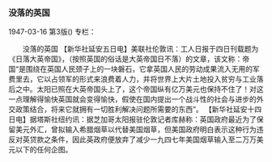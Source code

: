 ### 没落的英国

1947-03-16
第3版()
专栏：

　　没落的英国
    【新华社延安五日电】美联社伦敦讯：工人日报于四日刊载题为《日落大英帝国》，（按照英国的俗话是大英帝国日不落）的文章，该文称：帝国“是围绕在英国人民颈子上的一块磐石，它拿英国人民的劳动成果流入无用的军费里去，它以占领军的形式来浪费着人力，并将世界上大片土地投入贫穷与工业落后之中。太阳已照在大英帝国头上了，这个帝国纵有亿万美元也保持不住了！对这一点理解得愉快英国就会变得愉快，假使在国内提出一个战斗性的社会与进步的外交政策结合，将来它就拥有一切胜利解决问题所需要的东西”。
    【新华社延安十四日电】据塔斯社纽约讯：据芝加哥太阳报驻伦敦记者库赫称：英国政府最近为了保留美元外汇，曾拟输入希腊烟草以代替美国烟草，但美国政府明白表示这种行为违反对英贷款之条件，因此英政府便放弃了减少一九四七年美国烟草输入至二万万美元以下的任何企图。
